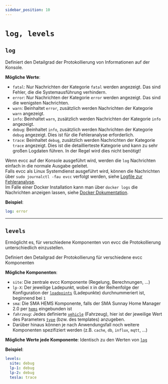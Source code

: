 ```yaml
---
sidebar_position: 10
---
```


# `log, levels`

## `log`

Definiert den Detailgrad der Protokollierung von Informationen auf der Konsole.

**Mögliche Werte**:

- `fatal`: Nur Nachrichten der Kategorie `fatal` werden angezeigt. Das sind Fehler, die die Systemausführung verhindern.
- `error`: Nur Nachrichten der Kategorie `error` werden angezeigt. Das sind die wenigsten Nachrichten.
- `warn`: Beinhaltet `error`, zusätzlich werden Nachrichten der Kategorie `warn` angezeigt.
- `info`: Beinhaltet `warn`, zusätzlich werden Nachrichten der Kategorie `info` angezeigt.
- `debug`: Beinhaltet `info`, zusätzlich werden Nachrichten der Kategorie `debug` angezeigt. Dies ist für die Fehleranalyse erforderlich.
- `trace`: Beinhaltet `debug`, zusätzlich werden Nachrichten der Kategorie `trace` angezeigt. Dies ist die detaillierteste Kategorie und kann zu sehr großen Logdaten führen. In der Regel wird dies nicht benötigt!

Wenn evcc auf der Konsole ausgeführt wird, werden die `log` Nachrichten einfach in die normale Ausgabe geleitet.  
Falls evcc als Linux Systemdienst ausgeführt wird, können die Nachrichten über `sudo journalctl -fau evcc` verfolgt werden, siehe [Logfile zur Fehleranalyse](/docs/faq#fehlersuche).  
Im Falle einer Docker Installation kann man über `docker logs` die Nachrichten anzeigen lassen, siehe [Docker Dokumentation](https://docs.docker.com/config/containers/logging/).

**Beispiel**:

```yaml
log: error
```

---

## `levels`

Ermöglicht es, für verschiedene Komponenten von evcc die Protokollierung unterschiedlich einzustellen.

Definiert den Detailgrad der Protokollierung für verschiedene evcc Komponenten

**Mögliche Komponenten**:

- `site`: Die zentrale evcc Komponente (Regelung, Berechnungen, ...)
- `lp-X`: Der jeweilige Ladepunkt, wobei `X` in der Reihenfolge der Konfiguration der [`loadpoints`](loadpoints) (Ladepunkte) durchnummeriert ist, beginnend bei `1`
- `sma`: Die SMA HEMS Komponente, falls der SMA Sunnay Home Manager 2.0 per [`hems`](hems) eingebunden ist
- _`fahrzeug`_: Jedes definierte [`vehicle`](vehicles) (Fahrzeug), hier ist der jeweilige Wert des Parameters [`type`](vehicles#type) (bzw. des templates) anzugeben.
- Darüber hinaus können je nach Anwendungsfall noch weitere Komponenten spezifiziert werden (z.B. `cache`, `db`, `influx`, `mqtt`, ...)

**Mögliche Werte jede Komponente**: Identisch zu den Werten von [`log`](#log)

**Beispiel**:

```yaml
levels:
  site: debug
  lp-1: debug
  lp-2: debug
  tesla: trace
```
